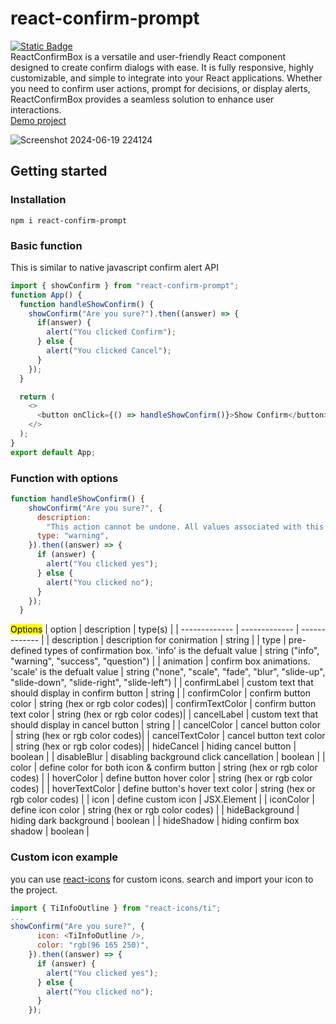 # react-confirm-prompt
 [![Static Badge](https://img.shields.io/badge/npm-v1.1.1-blue)](https://www.npmjs.com/package/react-confirm-prompt)  <br>
 ReactConfirmBox is a versatile and user-friendly React component designed to create confirm dialogs with ease. It is fully responsive, highly customizable, and simple to integrate into your React applications. Whether you need to confirm user actions, prompt for decisions, or display alerts, ReactConfirmBox provides a seamless solution to enhance user interactions. <br>
[Demo project](https://react-confirm-prompt.netlify.app/)
 
  ![Screenshot 2024-06-19 224124](https://github.com/nipun-dezoysa/react-confirm-prompt/assets/127383230/988542c4-631e-4c93-9627-4cb0637674c6)

## Getting started

### Installation
```
npm i react-confirm-prompt
```
### Basic function
This is similar to native javascript confirm alert API
```javascript
import { showConfirm } from "react-confirm-prompt";
function App() {
  function handleShowConfirm() {
    showConfirm("Are you sure?").then((answer) => {
      if(answer) {
        alert("You clicked Confirm");
      } else {
        alert("You clicked Cancel");
      }
    });
  }

  return (
    <>
      <button onClick={() => handleShowConfirm()}>Show Confirm</button>
    </>
  );
}
export default App;
```
### Function with options
```javascript
function handleShowConfirm() {
    showConfirm("Are you sure?", {
      description:
        "This action cannot be undone. All values associated with this field will be lost.",
      type: "warning",
    }).then((answer) => {
      if (answer) {
        alert("You clicked yes");
      } else {
        alert("You clicked no");
      }
    });
  }
```
<mark>Options</mark>
| option   | description | type(s) |
| ------------- | ------------- | ------------- |
| description | description for conirmation | string |
| type | pre-defined types of confirmation box. 'info' is the defualt value  | string ("info", "warning", "success", "question") |
| animation | confirm box animations. 'scale' is the defualt value  | string ("none", "scale", "fade",  "blur", "slide-up", "slide-down", "slide-right", "slide-left") |
| confirmLabel | custom text that should display in confirm button | string |
| confirmColor | confirm button color | string (hex or rgb color codes)|
| confirmTextColor | confirm button text color | string (hex or rgb color codes)|
| cancelLabel | custom text that should display in cancel button | string |
| cancelColor | cancel button color | string (hex or rgb color codes)|
| cancelTextColor | cancel button text color | string (hex or rgb color codes)|
| hideCancel | hiding cancel button | boolean |
| disableBlur | disabling background click cancellation | boolean |
| color | define color for both icon & confirm button | string (hex or rgb color codes) |
| hoverColor | define button hover color | string (hex or rgb color codes) |
| hoverTextColor | define button's hover text color | string (hex or rgb color codes) |
| icon | define custom icon | JSX.Element |
| iconColor | define icon color | string (hex or rgb color codes) |
| hideBackground | hiding dark background | boolean |
| hideShadow | hiding confirm box shadow | boolean |

### Custom icon example
you can use [react-icons](https://react-icons.github.io/react-icons/) for custom icons. search and import your icon to the project.

```javascript
import { TiInfoOutline } from "react-icons/ti";
...
showConfirm("Are you sure?", {
      icon: <TiInfoOutline />,
      color: "rgb(96 165 250)",
    }).then((answer) => {
      if (answer) {
        alert("You clicked yes");
      } else {
        alert("You clicked no");
      }
    });
```
